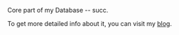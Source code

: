 Core part of my Database -- succ.

To get more detailed info about it, you can visit my [blog](https://lawrencepeng.github.com). 
